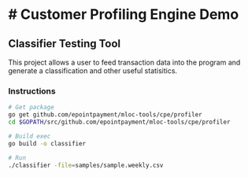 # # Customer Profiling Engine Demo

## Classifier Testing Tool
This project allows a user to feed transaction data into the program and generate a classification and other useful statisitics.

### Instructions
```bash
# Get package
go get github.com/epointpayment/mloc-tools/cpe/profiler
cd $GOPATH/src/github.com/epointpayment/mloc-tools/cpe/profiler

# Build exec
go build -o classifier

# Run
./classifier -file=samples/sample.weekly.csv
```